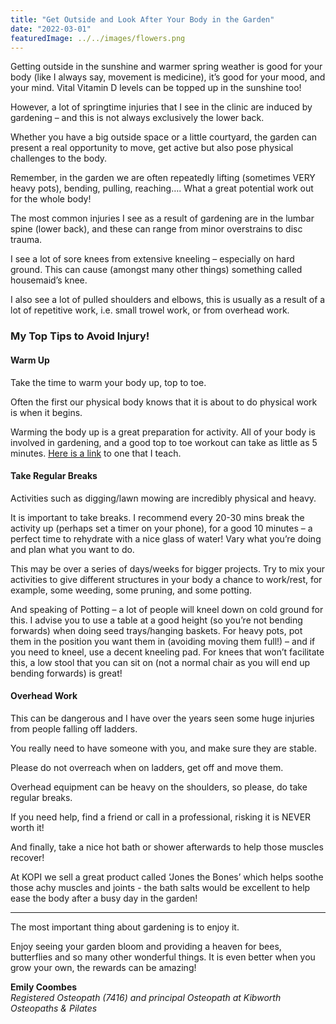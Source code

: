 ```yaml
---
title: "Get Outside and Look After Your Body in the Garden"
date: "2022-03-01"
featuredImage: ../../images/flowers.png
---
```


Getting outside in the sunshine and warmer spring weather is good for your body (like I always say, movement is medicine), it’s good for your mood, and your mind. Vital Vitamin D levels can be topped up in the sunshine too!

However, a lot of springtime injuries that I see in the clinic are induced by gardening – and this is not always exclusively the lower back.

Whether you have a big outside space or a little courtyard, the garden can present a real opportunity to move, get active but also pose physical challenges to the body.

Remember,  in the garden we are often repeatedly lifting (sometimes VERY heavy pots), bending, pulling, reaching…. What a great potential work out for the whole body!

The most common injuries I see as a result of gardening are in the lumbar spine (lower back), and these can range from minor overstrains to disc trauma.

I see a lot of sore knees from extensive kneeling – especially on hard ground. This can cause (amongst many other things) something called housemaid’s knee.

I also see a lot of pulled shoulders and elbows, this is usually as a result of a lot of repetitive work, i.e. small trowel work, or from overhead work.

<h3>My Top Tips to Avoid Injury!</h3>

<h4>Warm Up</h4>

Take the time to warm your body up, top to toe.

Often the first our physical body knows that it is about to do physical work is when it begins.

Warming the body up is a great preparation for activity. All of your body is involved in gardening, and a good top to toe workout can take as little as 5 minutes. <a href="https://www.facebook.com/kibworthosteo/videos/1259090381129613/">Here is a link</a> to one that I teach.

<h4>Take Regular Breaks</h4>

Activities such as digging/lawn mowing are incredibly physical and heavy.

It is important to take breaks. I recommend every 20-30 mins break the activity up (perhaps set a timer on your phone), for a good 10 minutes – a perfect time to rehydrate with a nice glass of water!
Vary what you’re doing and plan what you want to do.

This may be over a series of days/weeks for bigger projects. Try to mix your activities to give different structures in your body a chance to work/rest, for example, some weeding, some pruning, and some potting.

And speaking of Potting – a lot of people will kneel down on cold ground for this. I advise you to use a table at a good height (so you’re not bending forwards) when doing seed trays/hanging baskets. 
For heavy pots, pot them in the position you want them in (avoiding moving them full!) – and if you need to kneel, use a decent kneeling pad. For knees that won’t facilitate this, a low stool that you can sit on (not a normal chair as you will end up bending forwards) is great!

<h4>Overhead Work</h4>

This can be dangerous and I have over the years seen some huge injuries from people falling off ladders.

You really need to have someone with you, and make sure they are stable.

Please do not overreach when on ladders, get off and move them.

Overhead equipment can be heavy on the shoulders, so please, do take regular breaks.

If you need help, find a friend or call in a professional, risking it is NEVER worth it!

And finally, take a nice hot bath or shower afterwards to help those muscles recover!

At KOPI we sell a great product called ‘Jones the Bones’ which helps soothe those achy muscles and joints - the bath salts would be excellent to help ease the body after a busy day in the garden!

<hr />

The most important thing about gardening is to enjoy it.

Enjoy seeing your garden bloom and providing a heaven for bees, butterflies and so many other wonderful things. It is even better when you grow your own, the rewards can be amazing!

<strong>Emily Coombes</strong><br />
<em>Registered Osteopath (7416) and principal Osteopath at Kibworth Osteopaths & Pilates</em>